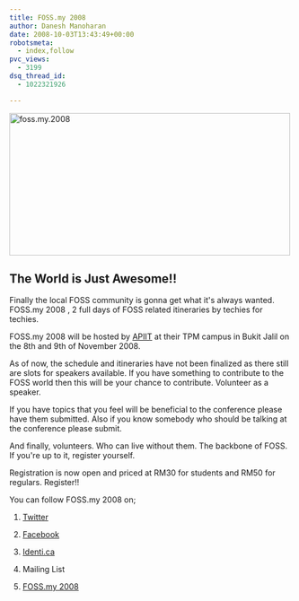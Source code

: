 ```yaml
---
title: FOSS.my 2008
author: Danesh Manoharan
date: 2008-10-03T13:43:49+00:00
robotsmeta:
  - index,follow
pvc_views:
  - 3199
dsq_thread_id:
  - 1022321926

---
```

[<img loading="lazy" src="http://farm4.static.flickr.com/3209/2909890730_706a87729a.jpg" alt="foss.my.2008" width="500" height="254" />][1]

## The World is Just Awesome!!

Finally the local FOSS community is gonna get what it's always wanted. FOSS.my 2008 , 2 full days of FOSS related itineraries by techies for techies.

FOSS.my 2008 will be hosted by [APIIT][2] at their TPM campus in Bukit Jalil on the 8th and 9th of November 2008.

As of now, the schedule and itineraries have not been finalized as there still are slots for speakers available. If you have something to contribute to the FOSS world then this will be your chance to contribute. Volunteer as a speaker.

If you have topics that you feel will be beneficial to the conference please have them submitted. Also if you know somebody who should be talking at the conference please submit.

And finally, volunteers. Who can live without them. The backbone of FOSS. If you're up to it, register yourself.

Registration is now open and priced at RM30 for students and RM50 for regulars. Register!!

You can follow FOSS.my 2008 on;

1. [Twitter][3]

2. [Facebook][4]

3. [Identi.ca][5]

4. Mailing List

5. [FOSS.my 2008][6]

 [1]: http://www.flickr.com/photos/dannyportal/2909890730/ "foss.my.2008 by Danesh Manoharan, on Flickr"
 [2]: http://www.apiit.edu.my/
 [3]: http://twitter.com/fossmy
 [4]: http://www.new.facebook.com/event.php?eid=31768802826
 [5]: http://identi.ca/fossmy
 [6]: http://devel.foss.org.my